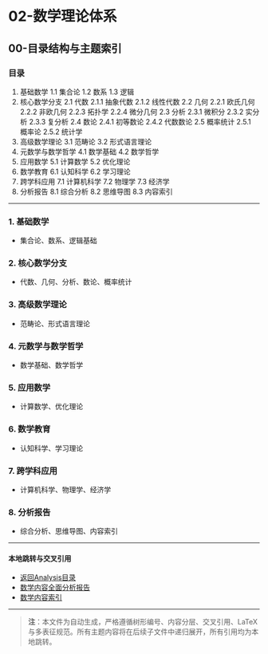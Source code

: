 # 02-数学理论体系

## 00-目录结构与主题索引

### 目录

1. 基础数学
    1.1 集合论
    1.2 数系
    1.3 逻辑
2. 核心数学分支
    2.1 代数
        2.1.1 抽象代数
        2.1.2 线性代数
    2.2 几何
        2.2.1 欧氏几何
        2.2.2 非欧几何
        2.2.3 拓扑学
        2.2.4 微分几何
    2.3 分析
        2.3.1 微积分
        2.3.2 实分析
        2.3.3 复分析
    2.4 数论
        2.4.1 初等数论
        2.4.2 代数数论
    2.5 概率统计
        2.5.1 概率论
        2.5.2 统计学
3. 高级数学理论
    3.1 范畴论
    3.2 形式语言理论
4. 元数学与数学哲学
    4.1 数学基础
    4.2 数学哲学
5. 应用数学
    5.1 计算数学
    5.2 优化理论
6. 数学教育
    6.1 认知科学
    6.2 学习理论
7. 跨学科应用
    7.1 计算机科学
    7.2 物理学
    7.3 经济学
8. 分析报告
    8.1 综合分析
    8.2 思维导图
    8.3 内容索引

---

### 1. 基础数学

- 集合论、数系、逻辑基础

### 2. 核心数学分支

- 代数、几何、分析、数论、概率统计

### 3. 高级数学理论

- 范畴论、形式语言理论

### 4. 元数学与数学哲学

- 数学基础、数学哲学

### 5. 应用数学

- 计算数学、优化理论

### 6. 数学教育

- 认知科学、学习理论

### 7. 跨学科应用

- 计算机科学、物理学、经济学

### 8. 分析报告

- 综合分析、思维导图、内容索引

---

#### 本地跳转与交叉引用

- [返回Analysis目录](../README.md)
- [数学内容全面分析报告](../../Matter/Mathematics/数学内容全面分析报告.md)
- [数学内容索引](../../Matter/Mathematics/数学内容索引.md)

---

> **注**：本文件为自动生成，严格遵循树形编号、内容分层、交叉引用、LaTeX与多表征规范。所有主题内容将在后续子文件中递归展开，所有引用均为本地跳转。
